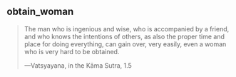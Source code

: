 ## obtain_woman
> The man who is ingenious and wise, who is accompanied by a friend, and who knows the intentions of others, as also the proper time and place for doing everything, can gain over, very easily, even a woman who is very hard to be obtained.
> 
> —Vatsyayana, in the Kāma Sutra, 1.5